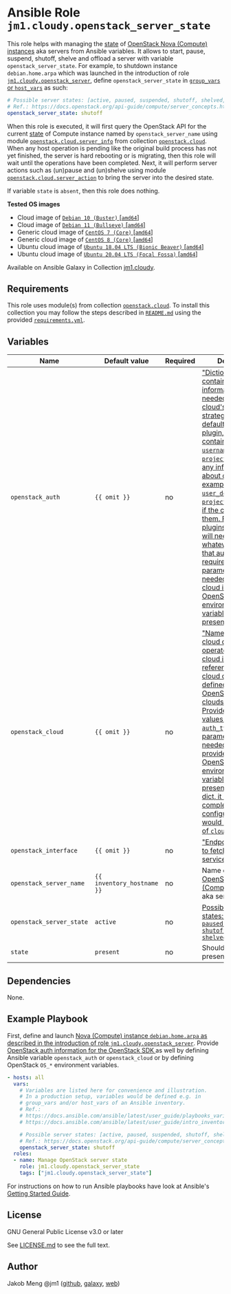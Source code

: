 # Ansible Role `jm1.cloudy.openstack_server_state`

This role helps with managing the [state][server-concepts] of [OpenStack Nova (Compute) instances][nova] aka servers
from Ansible variables. It allows to start, pause, suspend, shutoff, shelve and offload a server with variable
`openstack_server_state`. For example, to shutdown instance `debian.home.arpa` which was launched in the introduction of
role [`jm1.cloudy.openstack_server`][jm1-cloudy-openstack-server], define `openstack_server_state` in [`group_vars` or
`host_vars`][ansible-inventory] as such:

```yml
# Possible server states: [active, paused, suspended, shutoff, shelved, shelved_offloaded]
# Ref.: https://docs.openstack.org/api-guide/compute/server_concepts.html
openstack_server_state: shutoff
```

When this role is executed, it will first query the OpenStack API for the current [state][server-concepts] of Compute
instance named by `openstack_server_name` using module [`openstack.cloud.server_info`][openstack-cloud-server-info] from
collection [`openstack.cloud`][galaxy-openstack-cloud]. When any host operation is pending like the original build
process has not yet finished, the server is hard rebooting or is migrating, then this role will wait until the
operations have been completed. Next, it will perform server actions such as (un)pause and (un)shelve using module
[`openstack.cloud.server_action`][openstack-cloud-server-action] to bring the server into the desired state.

If variable `state` is `absent`, then this role does nothing.

[ansible-inventory]: https://docs.ansible.com/ansible/latest/user_guide/intro_inventory.html
[galaxy-openstack-cloud]: https://galaxy.ansible.com/openstack/cloud
[jm1-cloudy-openstack-server]: ../openstack_server/
[nova]: https://docs.openstack.org/nova/latest/
[openstack-cloud-server-action]: https://docs.ansible.com/ansible/latest/collections/openstack/cloud/server_action_module.html
[openstack-cloud-server-info]: https://docs.ansible.com/ansible/latest/collections/openstack/cloud/server_info_module.html
[openstacksdk-config]: https://docs.openstack.org/openstacksdk/latest/user/config/configuration.html
[server-concepts]: https://docs.openstack.org/api-guide/compute/server_concepts.html

**Tested OS images**
- Cloud image of [`Debian 10 (Buster)` \[`amd64`\]](https://cdimage.debian.org/cdimage/openstack/current/)
- Cloud image of [`Debian 11 (Bullseye)` \[`amd64`\]](https://cdimage.debian.org/images/cloud/bullseye/latest/)
- Generic cloud image of [`CentOS 7 (Core)` \[`amd64`\]](https://cloud.centos.org/centos/7/images/)
- Generic cloud image of [`CentOS 8 (Core)` \[`amd64`\]](https://cloud.centos.org/centos/8/x86_64/images/)
- Ubuntu cloud image of [`Ubuntu 18.04 LTS (Bionic Beaver)` \[`amd64`\]](https://cloud-images.ubuntu.com/bionic/current/)
- Ubuntu cloud image of [`Ubuntu 20.04 LTS (Focal Fossa)` \[`amd64`\]](https://cloud-images.ubuntu.com/focal/)

Available on Ansible Galaxy in Collection [jm1.cloudy](https://galaxy.ansible.com/jm1/cloudy).

## Requirements

This role uses module(s) from collection [`openstack.cloud`][galaxy-openstack-cloud]. To install this collection you may
follow the steps described in [`README.md`][jm1-cloudy-readme] using the provided [`requirements.yml`][
jm1-cloudy-requirements].

[jm1-cloudy-readme]: https://github.com/JM1/ansible-collection-jm1-cloudy/blob/master/README.md
[jm1-cloudy-requirements]: https://github.com/JM1/ansible-collection-jm1-cloudy/blob/master/requirements.yml

## Variables

| Name                            | Default value              | Required | Description                               |
| ------------------------------- | -------------------------- | -------- | ----------------------------------------- |
| `openstack_auth`                | `{{ omit }}`               | no       | ["Dictionary containing auth information as needed by the cloud's auth plugin strategy. For the default `password` plugin, this would contain `auth_url`, `username`, `password`, `project_name` and any information about domains (for example, `user_domain_name` or `project_domain_name`) if the cloud supports them. For other plugins, this param will need to contain whatever parameters that auth plugin requires. This parameter is not needed if a named cloud is provided or OpenStack `OS_*` environment variables are present"][openstack-cloud-server-action] |
| `openstack_cloud`               | `{{ omit }}`               | no       | ["Named cloud or cloud config to operate against. If cloud is a string, it references a named cloud config as defined in an OpenStack clouds.yaml file. Provides default values for `auth` and `auth_type`. This parameter is not needed if `auth` is provided or if OpenStack `OS_*` environment variables are present. If cloud is a dict, it contains a complete cloud configuration like would be in a section of `clouds.yaml`"][openstack-cloud-server-action] |
| `openstack_interface`           | `{{ omit }}`               | no       | ["Endpoint URL type to fetch from the service catalog"][openstack-cloud-server-action] |
| `openstack_server_name`         | `{{ inventory_hostname }}` | no       | Name of the [OpenStack Nova (Compute) instance][nova] aka server |
| `openstack_server_state`        | `active`                   | no       | [Possible server states: `[active, paused, suspended, shutoff, shelved, shelved_offloaded]`][server-concepts] |
| `state`                         | `present`                  | no       | Should the server be present or absent |

## Dependencies

None.

## Example Playbook

First, define and launch [Nova (Compute) instance `debian.home.arpa` as described in the introduction of role
`jm1.cloudy.openstack_server`][jm1-cloudy-openstack-server]. Provide [OpenStack auth information for the OpenStack SDK
][openstacksdk-config] as well by defining Ansible variable `openstack_auth` or `openstack_cloud` or by defining
OpenStack `OS_*` environment variables.

```yml
- hosts: all
  vars:
    # Variables are listed here for convenience and illustration.
    # In a production setup, variables would be defined e.g. in
    # group_vars and/or host_vars of an Ansible inventory.
    # Ref.:
    # https://docs.ansible.com/ansible/latest/user_guide/playbooks_variables.html
    # https://docs.ansible.com/ansible/latest/user_guide/intro_inventory.html

    # Possible server states: [active, paused, suspended, shutoff, shelved, shelved_offloaded]
    # Ref.: https://docs.openstack.org/api-guide/compute/server_concepts.html
    openstack_server_state: shutoff
  roles:
  - name: Manage OpenStack server state
    role: jm1.cloudy.openstack_server_state
    tags: ["jm1.cloudy.openstack_server_state"]
```

For instructions on how to run Ansible playbooks have look at Ansible's
[Getting Started Guide](https://docs.ansible.com/ansible/latest/network/getting_started/first_playbook.html).

## License

GNU General Public License v3.0 or later

See [LICENSE.md](../../LICENSE.md) to see the full text.

## Author

Jakob Meng
@jm1 ([github](https://github.com/jm1), [galaxy](https://galaxy.ansible.com/jm1), [web](http://www.jakobmeng.de))
